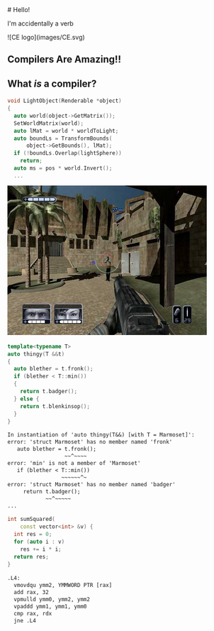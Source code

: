<div>
# Hello!

I'm accidentally a verb <!-- .element: class="fragment" -->
</div><!-- .element: class="white-bg" -->


<div>
![CE logo](images/CE.svg) <!-- .element: class="no-border stretch white-bg" -->
</div><!-- .element: class="white-bg" -->


## Compilers Are Amazing!!
<!-- .element: class="white-bg" -->


## What _is_ a compiler?
<!-- .element: class="white-bg" -->


```cpp
void LightObject(Renderable *object)
{
  auto world(object->GetMatrix());
  SetWorldMatrix(world);
  auto lMat = world * worldToLight;
  auto boundLs = TransformBounds(
      object->GetBounds(), lMat);
  if (!boundLs.Overlap(lightSphere))
    return;
  auto ms = pos * world.Invert();
  ...
```
<!-- .element: class="w55" -->

<div class="w45 fragment">
<img src="./images/swat-outdoor-scene.jpeg">
</div>


```cpp
template<typename T>
auto thingy(T &&t)
{
  auto blether = t.fronk();
  if (blether < T::min())
  {
    return t.badger();
  } else {
    return t.blenkinsop();
  }
}
```
<!-- .element: class="w40" -->

```
In instantiation of 'auto thingy(T&&) [with T = Marmoset]':
error: 'struct Marmoset' has no member named 'fronk'
   auto blether = t.fronk();
                  ~~^~~~~
error: 'min' is not a member of 'Marmoset'
   if (blether < T::min())
                 ~~~~~~^~
error: 'struct Marmoset' has no member named 'badger'
     return t.badger();
            ~~^~~~~~
...
```
<!-- .element: class="w60 fragment" -->


```cpp
int sumSquared(
    const vector<int> &v) {
  int res = 0;
  for (auto i : v) 
    res += i * i;
  return res;
}
```
<!-- .element: class="w45" -->

```x86asm
.L4:
  vmovdqu ymm2, YMMWORD PTR [rax]
  add rax, 32
  vpmulld ymm0, ymm2, ymm2
  vpaddd ymm1, ymm1, ymm0
  cmp rax, rdx
  jne .L4
```
<!-- .element: class="w55 fragment" -->
